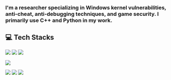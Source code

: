 ### I'm a researcher specializing in Windows kernel vulnerabilities, anti-cheat, anti-debugging techniques, and game security. I primarily use C++ and Python in my work.
## 💻 Tech Stacks
<p>
<img src="https://img.shields.io/badge/C%2B%2B-00599C?style=flat-square&logo=c%2B%2B&logoColor=white"/>
<img src="https://img.shields.io/badge/C-A8B9CC?style=flat-square&logo=c&logoColor=white"/>
<img src="https://img.shields.io/badge/Python-3776AB?style=flat-square&logo=python&logoColor=white"/>
</p>
<p>
<img src="https://img.shields.io/badge/PowerShell-5391FE?style=flat-square&logo=powershell&logoColor=white"/>
</p>
<p>
<img src="https://img.shields.io/badge/IDA%20Pro-4D5656?style=flat-square&logoColor=white"/>
<img src="https://img.shields.io/badge/x64dbg-000000?style=flat-square&logoColor=white"/>
<img src="https://img.shields.io/badge/WinDbg-000000?style=flat-square&logoColor=white"/>
</p>
<!--
**Syud0/Syud0** is a ✨ _special_ ✨ repository because its `README.md` (this file) appears on your GitHub profile.

Here are some ideas to get you started:

- 🔭 I’m currently working on ...
- 🌱 I’m currently learning ...
- 👯 I’m looking to collaborate on ...
- 🤔 I’m looking for help with ...
- 💬 Ask me about ...
- 📫 How to reach me: ...
- 😄 Pronouns: ...
- ⚡ Fun fact: ...
-->
